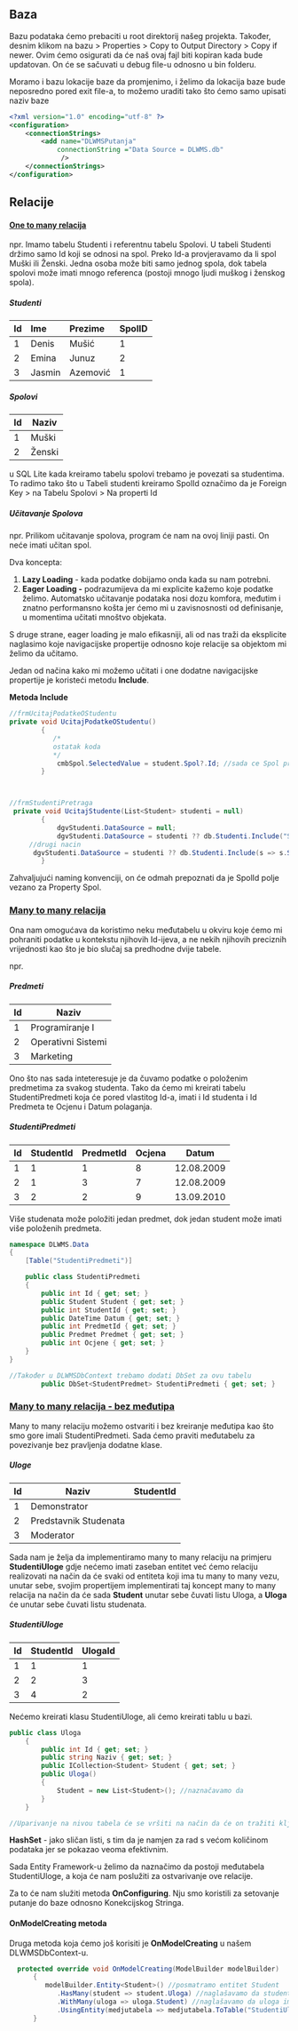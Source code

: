 ## Baza

Bazu podataka ćemo prebaciti u root direktorij našeg projekta. Također, desnim klikom na bazu > Properties > Copy to Output Directory > Copy if newer. Ovim ćemo osigurati da će naš ovaj fajl biti kopiran kada bude updatovan. On će se sačuvati u debug file-u odnosno u bin folderu.

Moramo i bazu lokacije baze da promjenimo, i želimo da lokacija baze bude neposredno pored exit file-a, to možemo uraditi tako što ćemo samo upisati naziv baze

```xml
<?xml version="1.0" encoding="utf-8" ?>
<configuration>
    <connectionStrings>
        <add name="DLWMSPutanja"
            connectionString ="Data Source = DLWMS.db"
             />
    </connectionStrings>
</configuration>

```



## Relacije 

#### <u>One to many relacija</u>

npr. Imamo tabelu Studenti i referentnu tabelu Spolovi. U tabeli Studenti držimo samo Id koji se odnosi na spol. Preko Id-a provjeravamo da li spol Muški ili Ženski. Jedna osoba može biti samo jednog spola, dok tabela spolovi može imati mnogo referenca (postoji mnogo ljudi muškog i ženskog spola). 

##### *Studenti*

| Id   | Ime    | Prezime  | SpolID |
| :--- | :----- | :------- | :----- |
| 1    | Denis  | Mušić    | 1      |
| 2    | Emina  | Junuz    | 2      |
| 3    | Jasmin | Azemović | 1      |



##### *Spolovi*

| Id   | Naziv  |
| ---- | ------ |
| 1    | Muški  |
| 2    | Ženski |



u SQL Lite kada kreiramo tabelu spolovi trebamo je povezati sa studentima. To radimo tako što u Tabeli studenti kreiramo SpolId označimo da je Foreign Key > na Tabelu Spolovi > Na properti Id



##### Učitavanje Spolova

npr. Prilikom učitavanje spolova, program će nam na ovoj liniji pasti. On neće imati učitan spol. 

Dva koncepta: 

1. **Lazy Loading** - kada podatke dobijamo onda kada su nam potrebni. 
2. **Eager Loading -** podrazumijeva da mi explicite kažemo koje podatke želimo. Automatsko učitavanje podataka nosi dozu komfora, međutim i znatno performansno košta jer ćemo mi u zavisnosnosti od definisanje, u momentima učitati mnoštvo objekata. 

S druge strane, eager loading je malo efikasniji, ali od nas traži da eksplicite naglasimo koje navigacijske propertije odnosno koje relacije sa objektom mi želimo da učitamo. 

Jedan od načina kako mi možemo učitati i one dodatne navigacijske propertije je koristeći metodu **Include**. 

**Metoda Include**  

```c#
//frmUcitajPodatkeOStudentu
private void UcitajPodatkeOStudentu()
        {
           /*
           ostatak koda 
           */
            cmbSpol.SelectedValue = student.Spol?.Id; //sada ce Spol predstavljati objekat 
        } 



//frmStudentiPretraga
 private void UcitajStudente(List<Student> studenti = null)
        {
            dgvStudenti.DataSource = null;
            dgvStudenti.DataSource = studenti ?? db.Studenti.Include("Spol").ToList(); //zelimo da ucitamo iz baze sve studente iz tabele Studenti i za svakog Studenta zelimo da uključimo objekat Spol. 
     //drugi nacin
      dgvStudenti.DataSource = studenti ?? db.Studenti.Include(s => s.Spol).ToList(); //malo bolji nacin radi lakse provjere, odmah ce nam biti oznaceno ukoliko nesto pogresno unesemo. 
        }
```

Zahvaljujući naming konvenciji, on će odmah prepoznati da je SpolId polje vezano za Property Spol. 



### <u>Many to many relacija</u>

Ona nam omogućava da koristimo neku međutabelu u okviru koje ćemo mi pohraniti podatke  u kontekstu njihovih Id-ijeva, a ne nekih njihovih preciznih vrijednosti kao što je bio slučaj sa predhodne dvije tabele. 

npr. 

##### *Predmeti*

| Id   | Naziv              |
| ---- | ------------------ |
| 1    | Programiranje I    |
| 2    | Operativni Sistemi |
| 3    | Marketing          |



Ono što nas sada inteteresuje je da čuvamo podatke o položenim predmetima za svakog studenta. Tako da ćemo mi kreirati tabelu StudentiPredmeti koja će pored vlastitog Id-a, imati i Id studenta i Id Predmeta te Ocjenu i Datum polaganja. 

##### *StudentiPredmeti*

| Id   | StudentId | PredmetId | Ocjena | Datum      |
| ---- | --------- | --------- | ------ | ---------- |
| 1    | 1         | 1         | 8      | 12.08.2009 |
| 2    | 1         | 3         | 7      | 12.08.2009 |
| 3    | 2         | 2         | 9      | 13.09.2010 |

Više studenata može položiti jedan predmet, dok jedan student može imati više položenih predmeta. 

```c#
namespace DLWMS.Data
{
    [Table("StudentiPredmeti")]

    public class StudentiPredmeti
    {
        public int Id { get; set; }
        public Student Student { get; set; }    
        public int StudentId { get; set; }
        public DateTime Datum { get; set; }
        public int PredmetId { get; set; }
        public Predmet Predmet { get; set; }
        public int Ocjene { get; set; }
    }
}

//Također u DLWMSDbContext trebamo dodati DbSet za ovu tabelu
        public DbSet<StudentPredmet> StudentiPredmeti { get; set; }
```



### <u>Many to many relacija - bez međutipa</u>

Many to many relaciju možemo ostvariti i bez kreiranje međutipa kao što smo gore imali StudentiPredmeti. Sada ćemo praviti međutabelu za povezivanje bez pravljenja dodatne klase. 

##### *Uloge*

| Id   | Naziv                 | StudentId |
| ---- | --------------------- | --------- |
| 1    | Demonstrator          |           |
| 2    | Predstavnik Studenata |           |
| 3    | Moderator             |           |

Sada nam je želja da implementiramo many to many relaciju na primjeru **StudentiUloge** gdje nećemo imati zaseban entitet već ćemo relaciju realizovati na način da će svaki od entiteta koji ima tu many to many vezu, unutar sebe, svojim propertijem implementirati taj koncept many to many relacija na način da će sada **Student** unutar sebe čuvati listu Uloga, a **Uloga** će unutar sebe čuvati listu studenata. 

##### *StudentiUloge*

| Id   | StudentId | UlogaId |
| ---- | --------- | ------- |
| 1    | 1         | 1       |
| 2    | 2         | 3       |
| 3    | 4         | 2       |

Nećemo kreirati klasu StudentiUloge, ali ćemo kreirati tablu u bazi. 

```c#
public class Uloga
    {
        public int Id { get; set; }
        public string Naziv { get; set; }
        public ICollection<Student> Student { get; set; }
        public Uloga()
        {
            Student = new List<Student>(); //naznačavamo da 
        }
    }

//Uparivanje na nivou tabela će se vršiti na način da će on tražiti ključ StudentId ako drugačije ne naznačimo, jer nam se prop zove Student. 
```

**HashSet** - jako sličan listi, s tim da je namjen za rad s većom količinom podataka jer se pokazao veoma efektivnim.

Sada Entity Framework-u želimo da naznačimo da postoji međutabela StudentiUloge, a koja će nam poslužiti za ostvarivanje ove relacije. 

Za to će nam služiti metoda **OnConfiguring**. Nju smo koristili za setovanje putanje do baze odnosno Konekcijskog Stringa. 



#### OnModelCreating metoda

Druga metoda koja ćemo još korisiti je **OnModelCreating** u našem DLWMSDbContext-u. 

```c#
  protected override void OnModelCreating(ModelBuilder modelBuilder)
      {
         modelBuilder.Entity<Student>() //posmatramo entitet Student
            .HasMany(student => student.Uloga) //naglašavamo da student ima više Uloga 
            .WithMany(uloga => uloga.Student) //naglašavamo da uloga ima više Studenata 
            .UsingEntity(medjutabela => medjutabela.ToTable("StudentiUloge")); // Entity Frameworku govorimo gdje će se podaci neophodni za ostvarenje te relacije nalaziti - u ovom slučaju u tabeli StudentiUloge
      }
```
